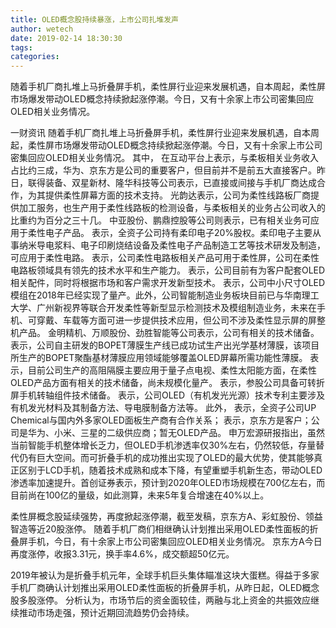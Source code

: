 ```yaml
---
title: OLED概念股持续暴涨，上市公司扎堆发声
author: wetech
date: 2019-02-14 18:30:30
tags: 
categories: 
---
```

随着手机厂商扎堆上马折叠屏手机，柔性屏行业迎来发展机遇，自本周起，柔性屏市场爆发带动OLED概念持续掀起涨停潮。今日，又有十余家上市公司密集回应OLED相关业务情况。
<!-- more -->
一财资讯
随着手机厂商扎堆上马折叠屏手机，柔性屏行业迎来发展机遇，自本周起，柔性屏市场爆发带动OLED概念持续掀起涨停潮。今日，又有十余家上市公司密集回应OLED相关业务情况。
其中，
在互动平台上表示，与柔板相关业务收入占比约三成，华为、京东方是公司的重要客户，但目前并不是前五大直接客户。昨日，联得装备、双星新材、隆华科技等公司表示，已直接或间接与手机厂商达成合作，为其提供柔性屏幕方面的技术支持。
光韵达表示，公司为柔性线路板厂商提供加工服务，也生产用于柔性线路板的检测设备，与柔板相关的业务占公司收入的比重约为百分之三十几。
中亚股份、鹏鼎控股等公司则表示，已有相关业务可应用于柔性电子产品。
表示，全资子公司持有柔印电子20%股权。柔印电子主要从事纳米导电浆料、电子印刷烧结设备及柔性电子产品制造工艺等技术研发及制造，可应用于柔性电路。
表示，公司柔性电路板相关产品可用于柔性屏，公司在柔性电路板领域具有领先的技术水平和生产能力。
表示，公司目前有为客户配套OLED相关配件，同时将根据市场和客户需求开发新型技术。
表示，公司中小尺寸OLED模组在2018年已经实现了量产。此外，公司智能制造业务板块目前已与华南理工大学、广州新视界等联合开发柔性等新型显示检测技术及模组制造业务，未来在手机、可穿戴、车载等方面可进一步提供技术应用，但公司不涉及柔性显示屏的屏整机产品。
金明精机、万顺股份、劲胜智能等公司表示，公司有相关的技术储备。
表示，公司自主研发的BOPET薄膜生产线已成功试生产出光学基材薄膜，该项目所生产的BOPET聚酯基材薄膜应用领域能够覆盖OLED屏幕所需功能性薄膜。
表示，目前公司生产的高阻隔膜主要应用于量子点电视、柔性太阳能方面，在柔性OLED产品方面有相关的技术储备，尚未规模化量产。
表示，参股公司具备可转折屏手机转轴组件技术储备。
表示，公司OLED（有机发光光源）技术专利主要涉及有机发光材料及其制备方法、导电膜制备方法等。
此外，
表示，全资子公司UP Chemical与国内外多家OLED面板生产商有合作关系；
表示，京东方是客户；公司是华为、小米、三星的二级供应商；暂无OLED产品。
申万宏源研报指出，虽然当前智能手机整体增长乏力，但OLED手机渗透率仅30%左右，仍然较低，存量替代仍有巨大空间。而可折叠手机的成功推出实现了OLED的最大优势，使其能够真正区别于LCD手机，随着技术成熟和成本下降，有望重塑手机新生态，带动OLED渗透率加速提升。首创证券表示，预计到2020年OLED市场规模在700亿左右，而目前尚在100亿的量级，如此测算，未来5年复合增速在40%以上。
 
 
柔性屏概念股延续强势，再度掀起涨停潮，截至发稿，京东方A、彩虹股份、领益智造等近20股涨停。
随着手机厂商们相继确认计划推出采用OLED柔性面板的折叠屏手机，今日，有十余家上市公司密集回应OLED相关业务情况。
京东方A今日再度涨停，收报3.31元，换手率4.6%，成交额超50亿元。
2019年被认为是折叠手机元年，全球手机巨头集体瞄准这块大蛋糕。得益于多家手机厂商确认计划推出采用OLED柔性面板的折叠屏手机，从昨日起，OLED概念股多股涨停。
分析认为，市场节后的资金面较佳，两融与北上资金的共振效应继续推动市场走强，预计近期回流趋势仍会持续。
